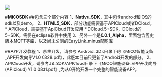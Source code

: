 
![](http://ac-rkb3roqq.clouddn.com/3995aae8ef870506.png)

#**MiCOSDK**
##包含三个部分内容
	1、**Native_SDK**，其中包含android和iOS的sdk以及demo，
	2、**HTML5_SDK**，部分功能需要基于APICloud或者DCloud。
	* APICloud，需要基于ApiCloud开发应用
	* DCloud_5+SDK，DCloud的5+SDK，需要在eclipse软件中使用
	3、另外一个是**0.0.1_Alpha**，里面包含历史版本MQTT等库，以及尚未公测的EasyLink_minus配网库

##APP开发教程
	1、原生开发，请参考 Android_SDK目录下的《MiCO智能设备_APP开发向导V1.0 0828.pdf》，此版本目前只更新了Android开发的部分。
	2、APICloud开发，请参考JS_SDK/APICloud目录下《MiCO智能设备_APP开发向导(APICloud) V1.0 0831.pdf》,为从0开始开发一个完整的智能设备APP。